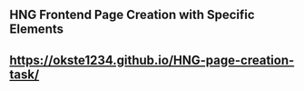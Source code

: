 ## HNG  Frontend Page Creation with Specific Elements

## https://okste1234.github.io/HNG-page-creation-task/
